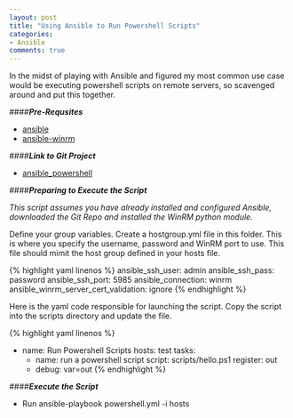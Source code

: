 ```yaml
---
layout: post
title: "Using Ansible to Run Powershell Scripts"
categories:
- Ansible
comments: true
---
```

In the midst of playing with Ansible and figured my most common use case would be executing powershell scripts on remote servers, so scavenged around and put this together.

####***Pre-Requsites***
- [ansible](http://docs.ansible.com/ansible/intro_installation.html)
- [ansible-winrm](http://github.com/diyan/pywinrm/archive/master.zip#egg=pywinrm)

####***Link to Git Project***
- [ansible_powershell](https://github.com/dstamen/Ansible/tree/master/ansible_powershell)

####***Preparing to Execute the Script***

*This script assumes you have already installed and configured Ansible, downloaded the Git Repo and installed the WinRM python module.*

Define your group variables. Create a hostgroup.yml file in this folder. This is where you specify the username, password and WinRM port to use. This file should mimit the host group defined in your hosts file.

{% highlight yaml linenos %}
ansible_ssh_user: admin
ansible_ssh_pass: password
ansible_ssh_port: 5985
ansible_connection: winrm
ansible_winrm_server_cert_validation: ignore
{% endhighlight %}

Here is the yaml code responsible for launching the script. Copy the script into the scripts directory and update the file.

{% highlight yaml linenos %}
- name: Run Powershell Scripts
  hosts: test
  tasks:
    - name: run a powershell script
      script: scripts/hello.ps1
      register: out
    - debug: var=out
{% endhighlight %}

####***Execute the Script***
- Run ansible-playbook powershell.yml -i hosts
